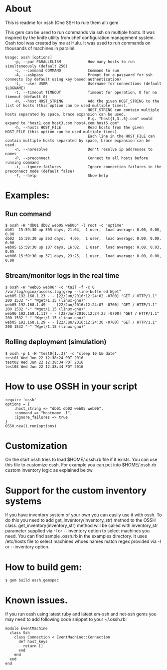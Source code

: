 # About

This is readme for ossh (One SSH to rule them all) gem.

This gem can be used to run commands via ssh on multiple hosts. It was inspired by the knife utility from
chef configuration management system.  Ossh tool was created by me at Hulu. It was used to run commands
on thousands of machines in parallel.


```
Usage: ossh [options]
    -p, --par PARALLELISM            How many hosts to run simultaneously (default 256)
    -c, --command COMMAND            Command to run
    -A, --askpass                    Prompt for a password for ssh connects (by default using key based authentication)
    -l, --user USER                  Username for connections (default $LOGNAME)
    -t, --timeout TIMEOUT            Timeout for operation, 0 for no timeout (default 0)
    -H, --host HOST_STRING           Add the given HOST_STRING to the list of hosts (this option can be used multiple times).
                                     HOST_STRING can contain multiple hosts separated by space, brace expansion can be used.
                                     E.g. "host{1,3..5}.com" would expand to "host1.com host3.com host4.com host5.com"
    -h, --hosts HOST_FILE            Read hosts from the given HOST_FILE (this option can be used multiple times).
                                     Each line in the HOST_FILE can contain multiple hosts separated by space, brace expansion can be used.
    -n, --noresolve                  Don't resolve ip addresses to names
    -P, --preconnect                 Connect to all hosts before running command
    -i, --ignore-failures            Ignore connection failures in the preconnect mode (default false)
    -?, --help                       Show help
```

# Examples:

## Run command

```
$ ossh -H "db01 db02 web05 web06" -l root -c 'uptime'
db01  15:59:30 up 305 days, 21:04,  1 user,  load average: 0.00, 0.00, 0.00
db02  15:59:30 up 263 days,  4:05,  1 user,  load average: 0.00, 0.00, 0.00
web05 15:59:30 up 107 days, 16:02,  1 user,  load average: 0.08, 0.03, 0.05
web06 15:59:30 up 371 days, 23:25,  1 user,  load average: 0.00, 0.00, 0.00
```

## Stream/monitor logs in the real time

```
$ ossh -H "web05 web06" -c "tail -f -c 0 /var/log/nginx/access.log|grep --line-buffered Wget"
web05 192.168.1.23 - - [22/Jun/2016:12:24:02 -0700] "GET / HTTP/1.1" 200 1532 "-" "Wget/1.15 (linux-gnu)"
web05 192.168.1.49 - - [22/Jun/2016:12:24:07 -0700] "GET / HTTP/1.1" 200 1532 "-" "Wget/1.15 (linux-gnu)"
web06 192.168.1.117 - - [22/Jun/2016:12:24:23 -0700] "GET / HTTP/1.1" 200 1532 "-" "Wget/1.15 (linux-gnu)"
web05 192.168.1.29 - - [22/Jun/2016:12:24:30 -0700] "GET / HTTP/1.1" 200 1532 "-" "Wget/1.15 (linux-gnu)"
```

## Rolling deployment (simulation)

```
$ ossh -p 1 -H "test0{1..3}" -c "sleep 10 && date"
test01 Wed Jun 22 12:38:24 PDT 2016
test02 Wed Jun 22 12:38:34 PDT 2016
test03 Wed Jun 22 12:38:44 PDT 2016
```

# How to use OSSH in your script

```
require 'ossh'
options = {
    :host_string => "db01 db02 web05 web06",
    :command => "hostname -I",
    :ignore_failures => true
}
OSSH.new().run(options)
```

# Customization

On the start ossh tries to load $HOME/.ossh.rb file if it exists. You can use this file to customize
ossh. For example you can put into $HOME/.ossh.rb custom inventory logic as explained below.

# Support for the custom inventory systems

If you have inventory system of your own you can easily use it with ossh. To do this you need to add
get_inventory(inventory_str) method to the OSSH class.  get_inventory(inventory_str) method will be
called with inventory_str parameter supplied via -I or --inventory option to select machines you need.
You can find sample .ossh.rb in the examples directory. It uses /etc/hosts file to select machines whoes
names match regex provided via -I or --inventory option.

# How to build gem:

```
$ gem build ossh.gemspec
```

# Known issues.

If you run ossh using latest ruby and latest em-ssh and net-ssh gems you may need to add following code
snippet to your ~/.ossh.rb:

```
module EventMachine
  class Ssh
    class Connection < EventMachine::Connection
      def host_keys
        return []
      end
    end
  end
end

```
